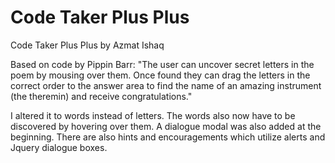 # Code Taker Plus Plus

Code Taker Plus Plus by Azmat Ishaq

Based on code by Pippin Barr:
  "The user can uncover secret letters in the poem by mousing over them. Once found
  they can drag the letters in the correct order to the answer area to find the name of an amazing instrument (the theremin) and receive congratulations."

I altered it to words instead of letters. The words also now have to be discovered by hovering over them. A dialogue modal was also added at the beginning. There are also hints and encouragements which utilize alerts and Jquery dialogue boxes.
